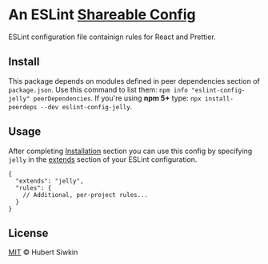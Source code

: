 # An ESLint [Shareable Config](https://eslint.org/docs/developer-guide/shareable-configs)

ESLint configuration file containign rules for React and Prettier.

## Install

This package depends on modules defined in peer dependencies section of `package.json`.
Use this command to list them: `npm info "eslint-config-jelly" peerDependencies`.
If you're using **npm 5+** type: `npx install-peerdeps --dev eslint-config-jelly`.

## Usage

After completing [Installation](#install) section you can use this config by specifying `jelly` in the [extends](https://eslint.org/docs/user-guide/configuring#extending-configuration-files) section of your ESLint configuration.

```
{
  "extends": "jelly",
  "rules": {
    // Additional, per-project rules...
  }
}
```

## License

[MIT](LICENSE) © Hubert Siwkin
